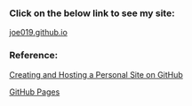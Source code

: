 ### Click on the below link to see my site:
[joe019.github.io](https://joe019.github.io/)

### Reference:
[Creating and Hosting a Personal Site on GitHub](http://jmcglone.com/guides/github-pages/)

[GitHub Pages](https://pages.github.com/)
